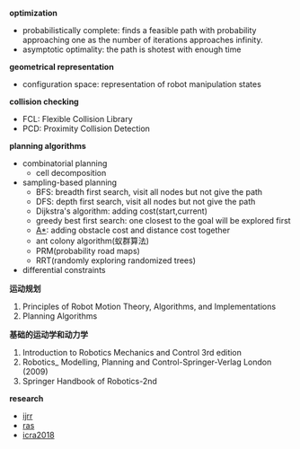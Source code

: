 
**optimization**

- probabilistically complete: finds a feasible path with probability approaching one as the number of iterations approaches infinity.
- asymptotic optimality: the path is shotest with enough time

**geometrical representation**

- configuration space: representation of robot manipulation states

**collision checking**

- FCL: Flexible Collision Library
- PCD: Proximity Collision Detection

**planning algorithms**

- combinatorial planning
    - cell decomposition
- sampling-based planning
    - BFS: breadth first search, visit all nodes but not give the path
    - DFS: depth first search, visit all nodes but not give the path
    - Dijkstra's algorithm: adding cost(start,current)
    - greedy best first search: one closest to the goal will be explored first
    - [A*](https://www.redblobgames.com/pathfinding/a-star/introduction.html):  adding obstacle cost and distance cost together
    - ant colony algorithm(蚁群算法)
    - PRM(probability road maps)
    - RRT(randomly exploring randomized trees)
- differential constraints

**运动规划**

1. Principles of Robot Motion Theory, Algorithms, and Implementations
2. Planning Algorithms

**基础的运动学和动力学**

1. Introduction to Robotics Mechanics and Control 3rd edition
2. Robotics_ Modelling, Planning and Control-Springer-Verlag London (2009)
3. Springer Handbook of Robotics-2nd

**research**

- [ijrr](http://journals.sagepub.com/home/ijr)
- [ras](http://www.ieee-ras.org/) 
- [icra2018](https://icra2018.org/program/)






